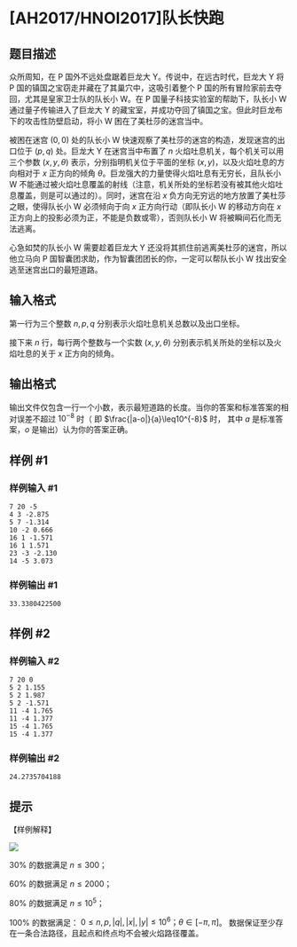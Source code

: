 # [AH2017/HNOI2017]队长快跑

## 题目描述

众所周知，在 P 国外不远处盘踞着巨龙大 Y。传说中，在远古时代，巨龙大 Y 将 P 国的镇国之宝窃走并藏在了其巢穴中，这吸引着整个 P 国的所有冒险家前去夺回，尤其是皇家卫士队的队长小 W。在 P 国量子科技实验室的帮助下，队长小 W 通过量子传输进入了巨龙大 Y 的藏宝室，并成功夺回了镇国之宝。但此时巨龙布下的攻击性防壁启动，将小 W 困在了美杜莎的迷宫当中。

被困在迷宫 $(0,0)$ 处的队长小 W 快速观察了美杜莎的迷宫的构造，发现迷宫的出口位于 $(p,q)$ 处。巨龙大 Y 在迷宫当中布置了 $n$ 火焰吐息机关，每个机关可以用三个参数 $(x,y,\theta)$ 表示，分别指明机关位于平面的坐标 $(x,y)$，以及火焰吐息的方向相对于 $x$ 正方向的倾角 $\theta$。巨龙强大的力量使得火焰吐息有无穷长，且队长小  W 不能通过被火焰吐息覆盖的射线（注意，机关所处的坐标若没有被其他火焰吐息覆盖，则是可以通过的）。同时，迷宫在沿 $x$ 负方向无穷远的地方放置了美杜莎之眼，使得队长小 W 必须倾向于向 $x$ 正方向行动（即队长小 W 的移动方向在 $x$ 正方向上的投影必须为正，不能是负数或零），否则队长小 W 将被瞬间石化而无法逃离。

心急如焚的队长小 W 需要趁着巨龙大 Y 还没将其抓住前逃离美杜莎的迷宫，所以他立马向 P 国智囊团求助，作为智囊团团长的你，一定可以帮队长小 W 找出安全逃至迷宫出口的最短道路。


## 输入格式

第一行为三个整数 $n,p,q$ 分别表示火焰吐息机关总数以及出口坐标。

接下来 $n$ 行，每行两个整数与一个实数 $(x,y,\theta)$ 分别表示机关所处的坐标以及火焰吐息的关于 $x$ 正方向的倾角。


## 输出格式

输出文件仅包含一行一个小数，表示最短道路的长度。当你的答案和标准答案的相对误差不超过 $10^{-8}$ 时（ 即 $\frac{|a-o|}{a}\leq10^{-8}$ 时， 其中 $a$ 是标准答案，$o$ 是输出）认为你的答案正确。


## 样例 #1

### 样例输入 #1
```
7 20 -5
4 3 -2.875
5 7 -1.314
10 -2 0.666
16 1 -1.571
16 1 1.571
23 -3 -2.130
14 -5 3.073
```

### 样例输出 #1

```
33.3380422500
```

## 样例 #2

### 样例输入 #2
```
7 20 0
5 2 1.155
5 2 1.987
5 2 -1.571
11 -4 1.765
11 -4 1.377
15 -4 1.765
15 -4 1.377
```

### 样例输出 #2

```
24.2735704188
```

## 提示

【样例解释】

 ![](https://cdn.luogu.com.cn/upload/pic/5107.png) 

$30\%$ 的数据满足 $n\leq 300$；

$60\%$ 的数据满足 $n\leq 2000$；

$80\%$ 的数据满足 $n\leq 10^5$；

$100\%$ 的数据满足： $0 \leq n,p, |q|, |x|, |y| \leq 10^6； \theta \in [−\pi, \pi]$。
数据保证至少存在一条合法路径，且起点和终点均不会被火焰路径覆盖。

